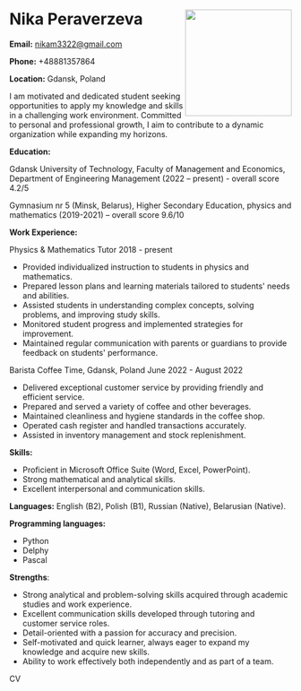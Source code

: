 # **Nika Peraverzeva** <img src="https://github.com/nikam3322/rsschool-cv/assets/93270959/3b6a3f4a-bc98-4f60-b052-2a64f52af863" width="190" align="right">


**Email:** nikam3322@gmail.com

**Phone:** +48881357864

**Location:** Gdansk, Poland

I am motivated and dedicated student seeking opportunities to apply my knowledge and skills in a challenging work environment. Committed to personal and professional growth, I aim to contribute to a dynamic organization while expanding my horizons.

**Education:**

Gdansk University of Technology, Faculty of Management and Economics,
Department of Engineering Management (2022 – present) - overall score 4.2/5

Gymnasium nr 5 (Minsk, Belarus), Higher Secondary Education, physics and mathematics (2019-2021) – overall score 9.6/10

**Work Experience:**

Physics & Mathematics Tutor
2018 - present

- Provided individualized instruction to students in physics and mathematics.
- Prepared lesson plans and learning materials tailored to students' needs and abilities.
- Assisted students in understanding complex concepts, solving problems, and improving study skills.
- Monitored student progress and implemented strategies for improvement.
- Maintained regular communication with parents or guardians to provide feedback on students' performance.

Barista
Coffee Time, Gdansk, Poland
June 2022 - August 2022

- Delivered exceptional customer service by providing friendly and efficient service.
- Prepared and served a variety of coffee and other beverages.
- Maintained cleanliness and hygiene standards in the coffee shop.
- Operated cash register and handled transactions accurately.
- Assisted in inventory management and stock replenishment.

**Skills:**

- Proficient in Microsoft Office Suite (Word, Excel, PowerPoint).
- Strong mathematical and analytical skills.
- Excellent interpersonal and communication skills.

**Languages:**
English (B2),
Polish (B1),
Russian (Native),
Belarusian (Native).

**Programming languages:**
- Python
- Delphy
- Pascal

**Strengths**:
- Strong analytical and problem-solving skills acquired through academic studies and work experience.
- Excellent communication skills developed through tutoring and customer service roles.
- Detail-oriented with a passion for accuracy and precision.
- Self-motivated and quick learner, always eager to expand my knowledge and acquire new skills.
- Ability to work effectively both independently and as part of a team.

CV
